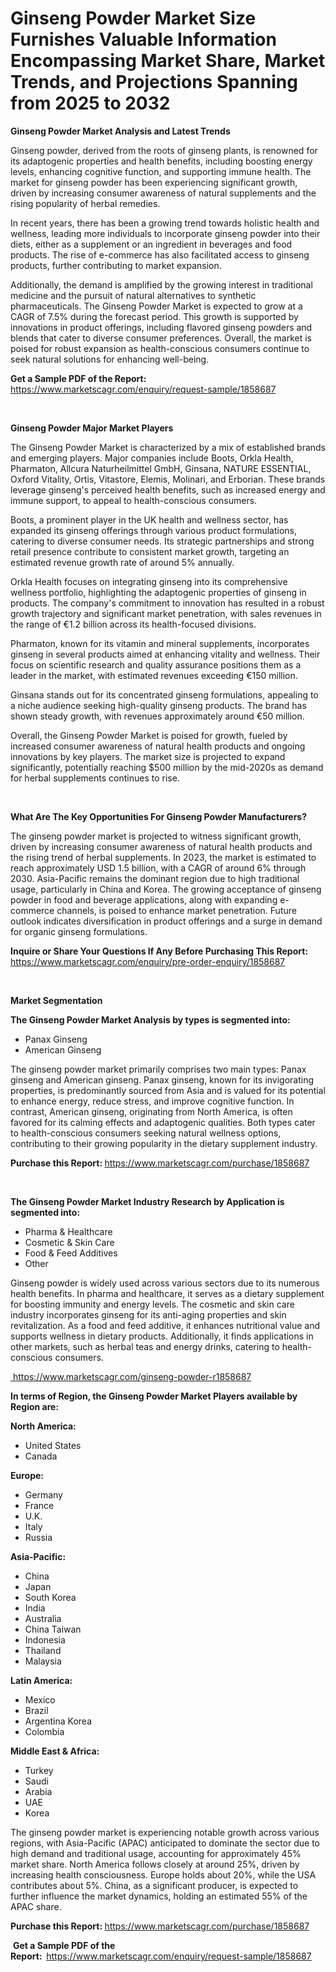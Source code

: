 <p><h1>Ginseng Powder Market Size Furnishes Valuable Information Encompassing Market Share, Market Trends, and Projections Spanning from 2025 to 2032</h1></p><p><strong>Ginseng Powder Market Analysis and Latest Trends</strong></p>
<p><p>Ginseng powder, derived from the roots of ginseng plants, is renowned for its adaptogenic properties and health benefits, including boosting energy levels, enhancing cognitive function, and supporting immune health. The market for ginseng powder has been experiencing significant growth, driven by increasing consumer awareness of natural supplements and the rising popularity of herbal remedies.</p><p>In recent years, there has been a growing trend towards holistic health and wellness, leading more individuals to incorporate ginseng powder into their diets, either as a supplement or an ingredient in beverages and food products. The rise of e-commerce has also facilitated access to ginseng products, further contributing to market expansion.</p><p>Additionally, the demand is amplified by the growing interest in traditional medicine and the pursuit of natural alternatives to synthetic pharmaceuticals. The Ginseng Powder Market is expected to grow at a CAGR of 7.5% during the forecast period. This growth is supported by innovations in product offerings, including flavored ginseng powders and blends that cater to diverse consumer preferences. Overall, the market is poised for robust expansion as health-conscious consumers continue to seek natural solutions for enhancing well-being.</p></p>
<p><strong>Get a Sample PDF of the Report:&nbsp;</strong> <a href="https://www.marketscagr.com/enquiry/request-sample/1858687?utm_campaign=3209&utm_medium=2&utm_source=Github&utm_content=ia&utm_term=19042025&utm_id=ginseng-powder">https://www.marketscagr.com/enquiry/request-sample/1858687</a></p>
<p>&nbsp;</p>
<p><strong>Ginseng Powder Major Market Players</strong></p>
<p><p>The Ginseng Powder Market is characterized by a mix of established brands and emerging players. Major companies include Boots, Orkla Health, Pharmaton, Allcura Naturheilmittel GmbH, Ginsana, NATURE ESSENTIAL, Oxford Vitality, Ortis, Vitastore, Elemis, Molinari, and Erborian. These brands leverage ginseng's perceived health benefits, such as increased energy and immune support, to appeal to health-conscious consumers.</p><p>Boots, a prominent player in the UK health and wellness sector, has expanded its ginseng offerings through various product formulations, catering to diverse consumer needs. Its strategic partnerships and strong retail presence contribute to consistent market growth, targeting an estimated revenue growth rate of around 5% annually.</p><p>Orkla Health focuses on integrating ginseng into its comprehensive wellness portfolio, highlighting the adaptogenic properties of ginseng in products. The company's commitment to innovation has resulted in a robust growth trajectory and significant market penetration, with sales revenues in the range of €1.2 billion across its health-focused divisions.</p><p>Pharmaton, known for its vitamin and mineral supplements, incorporates ginseng in several products aimed at enhancing vitality and wellness. Their focus on scientific research and quality assurance positions them as a leader in the market, with estimated revenues exceeding €150 million.</p><p>Ginsana stands out for its concentrated ginseng formulations, appealing to a niche audience seeking high-quality ginseng products. The brand has shown steady growth, with revenues approximately around €50 million.</p><p>Overall, the Ginseng Powder Market is poised for growth, fueled by increased consumer awareness of natural health products and ongoing innovations by key players. The market size is projected to expand significantly, potentially reaching $500 million by the mid-2020s as demand for herbal supplements continues to rise.</p></p>
<p>&nbsp;</p>
<p><strong>What Are The Key Opportunities For Ginseng Powder Manufacturers?</strong></p>
<p><p>The ginseng powder market is projected to witness significant growth, driven by increasing consumer awareness of natural health products and the rising trend of herbal supplements. In 2023, the market is estimated to reach approximately USD 1.5 billion, with a CAGR of around 6% through 2030. Asia-Pacific remains the dominant region due to high traditional usage, particularly in China and Korea. The growing acceptance of ginseng powder in food and beverage applications, along with expanding e-commerce channels, is poised to enhance market penetration. Future outlook indicates diversification in product offerings and a surge in demand for organic ginseng formulations.</p></p>
<p><strong>Inquire or Share Your Questions If Any Before Purchasing This Report:</strong> <a href="https://www.marketscagr.com/enquiry/pre-order-enquiry/1858687?utm_campaign=3209&utm_medium=2&utm_source=Github&utm_content=ia&utm_term=19042025&utm_id=ginseng-powder">https://www.marketscagr.com/enquiry/pre-order-enquiry/1858687</a></p>
<p>&nbsp;</p>
<p><strong>Market Segmentation</strong></p>
<p><strong>The Ginseng Powder Market Analysis by types is segmented into:</strong></p>
<p><ul><li>Panax Ginseng</li><li>American Ginseng</li></ul></p>
<p><p>The ginseng powder market primarily comprises two main types: Panax ginseng and American ginseng. Panax ginseng, known for its invigorating properties, is predominantly sourced from Asia and is valued for its potential to enhance energy, reduce stress, and improve cognitive function. In contrast, American ginseng, originating from North America, is often favored for its calming effects and adaptogenic qualities. Both types cater to health-conscious consumers seeking natural wellness options, contributing to their growing popularity in the dietary supplement industry.</p></p>
<p><strong>Purchase this Report:&nbsp;</strong><a href="https://www.marketscagr.com/purchase/1858687?utm_campaign=3209&utm_medium=2&utm_source=Github&utm_content=ia&utm_term=19042025&utm_id=ginseng-powder">https://www.marketscagr.com/purchase/1858687</a></p>
<p>&nbsp;</p>
<p><strong>The Ginseng Powder Market Industry Research by Application is segmented into:</strong></p>
<p><ul><li>Pharma & Healthcare</li><li>Cosmetic & Skin Care</li><li>Food & Feed Additives</li><li>Other</li></ul></p>
<p><p>Ginseng powder is widely used across various sectors due to its numerous health benefits. In pharma and healthcare, it serves as a dietary supplement for boosting immunity and energy levels. The cosmetic and skin care industry incorporates ginseng for its anti-aging properties and skin revitalization. As a food and feed additive, it enhances nutritional value and supports wellness in dietary products. Additionally, it finds applications in other markets, such as herbal teas and energy drinks, catering to health-conscious consumers.</p></p>
<p><a href="https://www.marketscagr.com/ginseng-powder-r1858687?utm_campaign=3209&utm_medium=2&utm_source=Github&utm_content=ia&utm_term=19042025&utm_id=ginseng-powder">&nbsp;https://www.marketscagr.com/ginseng-powder-r1858687</a></p>
<p><strong>In terms of Region, the Ginseng Powder Market Players available by Region are:</strong></p>
<p>
    <p> <strong> North America: </strong>
        <ul>
            <li>United States</li>
            <li>Canada</li>
        </ul>
        </p> 
    <p> <strong> Europe: </strong>
        <ul>
            <li>Germany</li>
            <li>France</li>
            <li>U.K.</li>
            <li>Italy</li>
            <li>Russia</li>
        </ul>
        </p> 
    <p> <strong> Asia-Pacific: </strong>
        <ul>
            <li>China</li>
            <li>Japan</li>
            <li>South Korea</li>
            <li>India</li>
            <li>Australia</li>
            <li>China Taiwan</li>
            <li>Indonesia</li>
            <li>Thailand</li>
            <li>Malaysia</li>
        </ul>
        </p> 
    <p> <strong> Latin America: </strong>
        <ul>
            <li>Mexico</li>
            <li>Brazil</li>
            <li>Argentina Korea</li>
            <li>Colombia</li>
        </ul>
        </p> 
    <p> <strong> Middle East & Africa: </strong>
        <ul>
            <li>Turkey</li>
            <li>Saudi</li>
            <li>Arabia</li>
            <li>UAE</li>
            <li>Korea</li>
        </ul>
    </p>
    </p>
<p><p>The ginseng powder market is experiencing notable growth across various regions, with Asia-Pacific (APAC) anticipated to dominate the sector due to high demand and traditional usage, accounting for approximately 45% market share. North America follows closely at around 25%, driven by increasing health consciousness. Europe holds about 20%, while the USA contributes about 5%. China, as a significant producer, is expected to further influence the market dynamics, holding an estimated 55% of the APAC share.</p></p>
<p><strong>Purchase this Report: </strong><a href="https://www.marketscagr.com/purchase/1858687?utm_campaign=3209&utm_medium=2&utm_source=Github&utm_content=ia&utm_term=19042025&utm_id=ginseng-powder">https://www.marketscagr.com/purchase/1858687</a></p>
<p>&nbsp;<strong>Get a Sample PDF of the Report:&nbsp;&nbsp;</strong><a href="https://www.marketscagr.com/enquiry/request-sample/1858687?utm_campaign=3209&utm_medium=2&utm_source=Github&utm_content=ia&utm_term=19042025&utm_id=ginseng-powder">https://www.marketscagr.com/enquiry/request-sample/1858687</a></p>
<p><strong></strong></p>
<p><p></p><p></p><p></p></p>